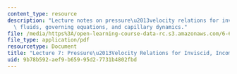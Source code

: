 ```yaml
---
content_type: resource
description: "Lecture notes on pressure\u2013velocity relations for inviscid, incompressible\
  \ fluids, governing equations, and capillary dynamics."
file: /media/https%3A/open-learning-course-data-rc.s3.amazonaws.com/6-642-continuum-electromechanics-fall-2008/9b78b592aef9b65995d27731b4802fbd_lec07_f08.pdf
file_type: application/pdf
resourcetype: Document
title: "Lecture 7: Pressure\u2013Velocity Relations for Inviscid, Incompressible Fluids"
uid: 9b78b592-aef9-b659-95d2-7731b4802fbd
---
```

